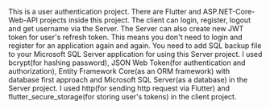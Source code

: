 This is a user authentication project. There are Flutter and ASP.NET-Core-Web-API projects inside this project. The client can login, register, logout and get username via the Server. The Server can also create new JWT token for user's refresh token. This means you don't need to login and register for an application again and again. You need to add SQL backup file to your Microsoft SQL Server application for using this Server project. I used bcrypt(for hashing password), JSON Web Token(for authentication and authorization), Entity Framework Core(as an ORM framework) with database first approach and Microsoft SQL Server(as a database) in the Server project. I used http(for sending http request via Flutter) and flutter_secure_storage(for storing user's tokens) in the client project.
